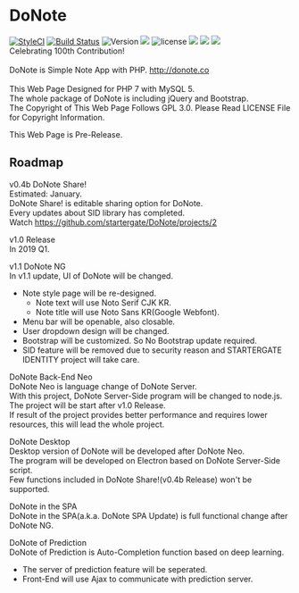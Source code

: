 DoNote
===============
[![StyleCI](https://styleci.io/repos/128193346/shield?branch=master&style=flat)](https://styleci.io/repos/128193346)
[![Build Status](https://travis-ci.org/startergate/DoNote.svg?branch=master)](https://travis-ci.org/startergate/DoNote)
![Version](https://img.shields.io/github/release-pre/startergate/DoNote.svg)
![](https://img.shields.io/github/release-date-pre/startergate/DoNote.svg)
![license](https://img.shields.io/github/license/startergate/DoNote.svg)
![](https://img.shields.io/github/repo-size/startergate/DoNote.svg)
![](https://img.shields.io/github/commit-activity/y/startergate/DoNote.svg)
![](https://img.shields.io/github/last-commit/startergate/DoNote.svg)
<br />
Celebrating 100th Contribution!<br />
<br />
DoNote is Simple Note App with PHP. <http://donote.co><br />
<br />
This Web Page Designed for PHP 7 with MySQL 5.
<br />
The whole package of DoNote is including jQuery and Bootstrap.
<br />
The Copyright of This Web Page Follows GPL 3.0. Please Read LICENSE File for Copyright Information.

This Web Page is Pre-Release.

Roadmap
---------------
v0.4b DoNote Share!<br />
Estimated: January.<br />
DoNote Share! is editable sharing option for DoNote.<br />
Every updates about SID library has completed.<br />
Watch <https://github.com/startergate/DoNote/projects/2>

v1.0 Release<br />
In 2019 Q1.<br />

v1.1 DoNote NG<br />
In v1.1 update, UI of DoNote will be changed.
* Note style page will be re-designed.
  * Note text will use Noto Serif CJK KR.
  * Note title will use Noto Sans KR(Google Webfont).
* Menu bar will be openable, also closable.
* User dropdown design will be changed.
* Bootstrap will be customized. So No Bootstrap update required.
* SID feature will be removed due to security reason and STARTERGATE IDENTITY project will take care.

DoNote Back-End Neo<br />
DoNote Neo is language change of DoNote Server.<br />
With this project, DoNote Server-Side program will be changed to node.js.<br />
The project will be start after v1.0 Release.<br />
If result of the project provides better performance and requires lower resources, this will lead the whole project.

DoNote Desktop<br />
Desktop version of DoNote will be developed after DoNote Neo.<br />
The program will be developed on Electron based on DoNote Server-Side script.<br />
Few functions included in DoNote Share!(v0.4b Release) won't be supported.<br />

DoNote in the SPA<br />
DoNote in the SPA(a.k.a. DoNote SPA Update) is full functional change after DoNote NG.<br />

DoNote of Prediction<br />
DoNote of Prediction is Auto-Completion function based on deep learning.<br />
* The server of prediction feature will be seperated.
* Front-End will use Ajax to communicate with prediction server.
